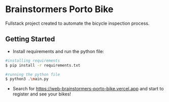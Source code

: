 # Brainstormers Porto Bike 
Fullstack project created to automate the bicycle inspection process.

## Getting Started
- Install requirements and run the python file:
```bash
#installing requirements
$ pip install -r requirements.txt

#running the python file
$ python3 .\main.py
```
- Search for https://web-brainstormers-porto-bike.vercel.app and start to register and see your bikes!
